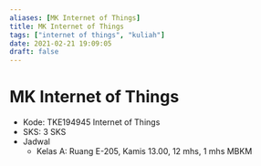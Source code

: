 ```yaml
---
aliases: [MK Internet of Things]
title: MK Internet of Things
tags: ["internet of things", "kuliah"]
date: 2021-02-21 19:09:05
draft: false
---
```


# MK Internet of Things

- Kode: TKE194945 Internet of Things
- SKS: 3 SKS
- Jadwal
    - Kelas A: Ruang E-205, Kamis 13.00, 12 mhs, 1 mhs MBKM
